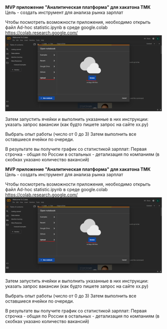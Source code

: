 **MVP приложение "Аналитическая платформа" для хакатона ТМК**
Цель - создать инструмент для анализа рынка зарплат

Чтобы посмотреть возможности приложения, необходимо открыть файл Ad-hoc statistic.ipynb в среде google.colab
https://colab.research.google.com/
![alt text](image.png)

Затем запустить ячейки и выполнить указанные в них инструкции:
указать запрос вакансии (как будто пишете запрос на сайте хх.ру)

Выбрать опыт работы (число от 0 до 3)
Затем выполнить все оставшиеся ячейки по очереди.

В результате вы получите график со статистикой зарплат:
Первая строчка - общая по России
в остальных - детализация по компаниям (в скобках указано количество вакансий)

**MVP приложение "Аналитическая платформа" для хакатона ТМК**
Цель - создать инструмент для анализа рынка зарплат

Чтобы посмотреть возможности приложения, необходимо открыть файл Ad-hoc statistic.ipynb в среде google.colab
https://colab.research.google.com/
![alt text](image.png)

Затем запустить ячейки и выполнить указанные в них инструкции:
указать запрос вакансии (как будто пишете запрос на сайте хх.ру)

Выбрать опыт работы (число от 0 до 3)
Затем выполнить все оставшиеся ячейки по очереди.

В результате вы получите график со статистикой зарплат:
Первая строчка - общая по России
в остальных - детализация по компаниям (в скобках указано количество вакансий)